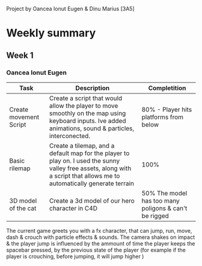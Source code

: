 Project by Oancea Ionut Eugen & Dinu Marius [3A5]

# Weekly summary

## Week 1
### Oancea Ionut Eugen
| Task| Description | Completition |
| - | - | - |
| Create movement Script | Create a script that would allow the player to move smoothly on the map using keyboard inputs. Ive added animations, sound & particles, interconected. | 80% - Player hits platforms from below |
| Basic rilemap | Create a tilemap, and a default map for the player to play on. I used the sunny valley free assets, along with a script that allows me to automatically generate terrain | 100% |
| 3D model of the cat | Create a 3d model of our hero character in C4D |  50% The model has too many poligons & can't be rigged |

The current game greets you with a fx character, that can jump, run, move, dash & crouch with particle effects & sounds.
The camera shakes on impact & the player jump is influenced by the ammount of time the player keeps the spacebar pressed, by the previous state of the player (for example if the player is crouching, before jumping, it will jump higher )

